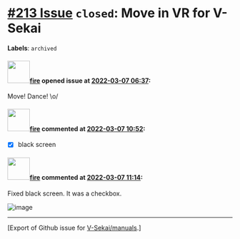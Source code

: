# [\#213 Issue](https://github.com/V-Sekai/manuals/issues/213) `closed`: Move in VR for V-Sekai
**Labels**: `archived`


#### <img src="https://avatars.githubusercontent.com/u/32321?u=c2e06a3d2b49a467aa907e54aa259516440267cc&v=4" width="50">[fire](https://github.com/fire) opened issue at [2022-03-07 06:37](https://github.com/V-Sekai/manuals/issues/213):

Move! Dance! \o/

#### <img src="https://avatars.githubusercontent.com/u/32321?u=c2e06a3d2b49a467aa907e54aa259516440267cc&v=4" width="50">[fire](https://github.com/fire) commented at [2022-03-07 10:52](https://github.com/V-Sekai/manuals/issues/213#issuecomment-1060502061):

- [x] black screen

#### <img src="https://avatars.githubusercontent.com/u/32321?u=c2e06a3d2b49a467aa907e54aa259516440267cc&v=4" width="50">[fire](https://github.com/fire) commented at [2022-03-07 11:14](https://github.com/V-Sekai/manuals/issues/213#issuecomment-1060547274):

Fixed black screen. It was a checkbox.

![image](https://user-images.githubusercontent.com/32321/157020861-2e3a1e5a-194b-47fd-8d15-3ae4562c1dd6.png)


-------------------------------------------------------------------------------



[Export of Github issue for [V-Sekai/manuals](https://github.com/V-Sekai/manuals).]
